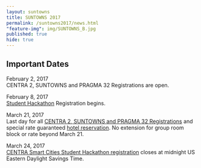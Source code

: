 ```yaml
---
layout: suntowns
title: SUNTOWNS 2017
permalink: /suntowns2017/news.html
"feature-img": img/SUNTOWNS_B.jpg
published: true
hide: true
---
```



## Important Dates

February 2, 2017 <br />
CENTRA 2, SUNTOWNS and PRAGMA 32 Registrations are open.

February 8, 2017 <br />
[Student Hackathon](http://www.globalcentra.org/suntowns2017/news.html) Registration begins.

March 21, 2017 <br />
Last day for all [CENTRA 2, SUNTOWNS and PRAGMA 32 Registrations](http://www.globalcentra.org/suntowns2017/registration.html) and special rate guaranteed <a href="http://www.globalcentra.org/centra2/venue.html" target="_blank">hotel reservation</a>. No extension for group room block or rate beyond March 21.

March 24, 2017 <br />
[CENTRA Smart Cities Student Hackathon registration](http://www.globalcentra.org/hackathon2017/) closes at midnight US Eastern Daylight Savings Time. 

